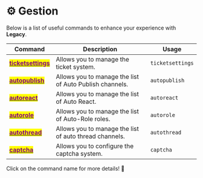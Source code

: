 # ⚙️ Gestion

Below is a list of useful commands to enhance your experience with **Legacy**.

| Command                                                                     | Description                                             | Usage            |
| --------------------------------------------------------------------------- | ------------------------------------------------------- | ---------------- |
| [<mark style="color:purple;">**ticketsettings**</mark>](ticket-settings.md) | Allows you to manage the ticket system.                 | `ticketsettings` |
| [<mark style="color:purple;">**autopublish**</mark>](auto-publish.md)       | Allows you to manage the list of Auto Publish channels. | `autopublish`    |
| [<mark style="color:purple;">**autoreact**</mark>](auto-react.md)           | Allows you to manage the list of Auto React.            | `autoreact`      |
| [<mark style="color:purple;">**autorole**</mark>](auto-role.md)             | Allows you to manage the list of Auto-Role roles.       | `autorole`       |
| [<mark style="color:purple;">**autothread**</mark>](auto-thread.md)         | Allows you to manage the list of auto thread channels.  | `autothread`     |
| [<mark style="color:purple;">**captcha**</mark>](captcha.md)                | Allows you to configure the captcha system.             | `captcha`        |

Click on the command name for more details! 🚀
